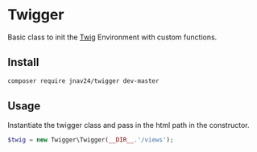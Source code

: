# Twigger

Basic class to init the [Twig](http://twig.sensiolabs.org/) Environment with custom functions.

## Install

```sh
composer require jnav24/twigger dev-master
```

## Usage

Instantiate the twigger class and pass in the html path in the constructor.

```php
$twig = new Twigger\Twigger(__DIR__.'/views');
```